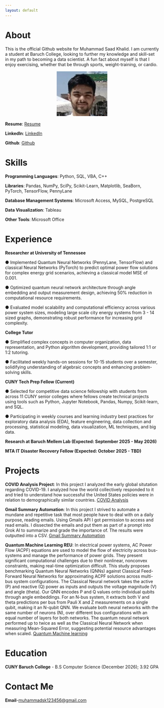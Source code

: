 ```yaml
---
layout: default
---
```

# About
This is the official Github website for Muhammad Saad Khalid. I am currently a student at Baruch College, looking to further my knowledge and skill-set in my path to becoming a data scientist. A fun fact about myself is that I enjoy exercising, whether that be through sports, weight-training, or cardio.

<p align="center" width="100%">
    <img width="33%" src="https://raw.githubusercontent.com/MSK59/MSK59.github.io/refs/heads/main/Portrait.jpg">
</p>

**Resume**: [Resume](https://github.com/MSK59/MSK59.github.io/blob/main/Muhammad%20Khalid%20(AI)%20D26%20Resume.pdf)

**LinkedIn**: [LinkedIn](https://www.linkedin.com/in/muhammad-khalid-58bbb3281/)

**Github**: [Github](https://github.com/MSK59)

# Skills
**Programming Languages**: Python, SQL, VBA, C++

**Libraries**: Pandas, NumPy, SciPy, Scikit-Learn, Matplotlib, SeaBorn, PyTorch, TensorFlow, PennyLane

**Database Management Systems**: Microsoft Access, MySQL, PostgreSQL

**Data Visualization**: Tableau

**Other Tools**: Microsoft Office

# Experience
**Researcher at University of Tennessee** 

● Implemented Quantum Neural Networks (PennyLane, TensorFlow) and classical Neural Networks (PyTorch) to predict optimal power flow solutions for complex energy grid scenarios, achieving a classical model MSE of 0.001.

● Optimized quantum neural network architecture through angle embedding and output measurement design, achieving 50% reduction in computational resource requirements.

● Evaluated model scalability and computational efficiency across various power system sizes, modeling large scale city energy systems from 3 - 14 sized graphs, demonstrating robust performance for increasing grid complexity.

**College Tutor**                  

● Simplified complex concepts in computer organization, data representation, and Python algorithm development, providing tailored 1:1 or 1:2 tutoring.

● Facilitated weekly hands-on sessions for 10-15 students over a semester, solidifying understanding of algebraic concepts and enhancing problem-solving skills.

**CUNY Tech Prep Fellow (Current)** 

● Selected for competitive data science fellowship with students from across 11 CUNY senior colleges where fellows create technical projects using tools such as Python, Jupyter Notebook, Pandas, Numpy, Scikit-learn, and SQL.

● Participating in weekly courses and learning industry best practices for exploratory data analysis (EDA), feature engineering, data collection and processing, statistical modeling, data visualization, ML techniques, and big data.

**Research at Baruch Mellem Lab (Expected: September 2025 - May 2026)**

**MTA IT Disaster Recovery Fellow (Expected: October 2025 - TBD)**

# Projects
**COVID Analysis Project**: In this project I analyzed the early global situtation regarding COVID-19. I analyzed how the world collectively responded to it and tried to understand how successful the United States policies were in relation to demographically similar countries. 
[COVID Analysis](https://github.com/MSK59/COVIDAnalysis) <br />

**Gmail Summary Automation**: In this project I strived to automate a mundane and repetitive task that most people have to deal with on a daily purpose, reading emails. Using Gmails API I got permission to access and read emails. I dissected the emails and put them as part of a prompt into Grok AI to summarize and grade the importance of. The results were outputted into a CSV.
[Gmail Summary Automation](https://github.com/MSK59/Gmail_Summary_Automation) <br />

**Quantum Machine Learning REU**: In electrical power systems, AC Power Flow (ACPF) equations are used to model the flow of electricity across bus-systems and manage the performance of power grids. They present significant computational challenges due to their nonlinear, nonconvex constraints, making real-time optimization difficult. This study proposes benchmarking Quantum Neural Networks (QNNs) against Classical Feed-Forward Neural Networks for approximating ACPF solutions across multi-bus system configurations. The Classical Neural network takes the active (P) and reactive (Q) power as inputs and outputs the voltage magnitude (V) and angle (theta). Our QNN encodes P and Q values onto individual qubits through angle embeddings. For an N-bus system, it extracts both V and theta predictions per bus from Pauli X and Z measurements on a single qubit, making it an N-qubit QNN. We evaluate both neural networks with the same number of neurons (N), over different bus configurations with an equal number of layers for both networks. The quantum neural network performed up to twice as well as the Classical Neural Network when measuring Mean-Squared Error, suggesting potential resource advantages when scaled.
[Quantum Machine learning](https://github.com/Vilcius/qnn_power_flow)

# Education
**CUNY Baruch College** - B.S Computer Science (December 2026); 3.92 GPA

# Contact Me
**Email**-<a href="mailto:muhammadsk123456@gmail.com">muhammadsk123456@gmail.com</a>

